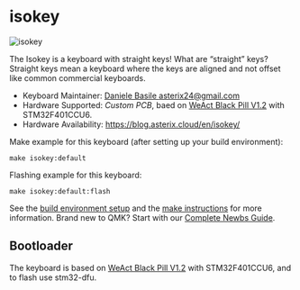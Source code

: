 # isokey

![isokey](https://blog.asterix.cloud/images/isokey10.png)

The Isokey is a keyboard with straight keys!
What are “straight” keys?
Straight keys mean a keyboard where the keys are aligned and not offset like common commercial keyboards.

* Keyboard Maintainer: [Daniele Basile <asterix24@gmail.com>](https://github.com/asterix24)
* Hardware Supported: *Custom PCB*, baed on [WeAct Black Pill V1.2](https://stm32-base.org/boards/STM32F401CCU6-WeAct-Black-Pill-V1.2.html) with STM32F401CCU6.
* Hardware Availability: https://blog.asterix.cloud/en/isokey/

Make example for this keyboard (after setting up your build environment):

    make isokey:default

Flashing example for this keyboard:

    make isokey:default:flash

See the [build environment setup](https://docs.qmk.fm/#/getting_started_build_tools) and the [make instructions](https://docs.qmk.fm/#/getting_started_make_guide) for more information. Brand new to QMK? Start with our [Complete Newbs Guide](https://docs.qmk.fm/#/newbs).

## Bootloader

The keyboard is based on [WeAct Black Pill V1.2](https://stm32-base.org/boards/STM32F401CCU6-WeAct-Black-Pill-V1.2.html) with STM32F401CCU6, and to flash use stm32-dfu.

